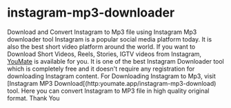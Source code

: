# instagram-mp3-downloader
Download and Convert Instagram to Mp3 file using Instagram Mp3 downloader tool
Instagram is a popular social media platform today. It is also the best short video platform around the world. 
If you want to Download Short Videos, Reels, Stories, IGTV videos from Instagram, [YouMate](http:youmate.app) is available for you. It is one of the best Instagram Downloader tool which is completely free and it doesn't require any registration for downloading Instagram content. 
For Downloading Instagram to Mp3, visit [Instagram MP3 Download[(http:youmate.app/instagram-mp3-download) tool. Here you can convert Instagram to MP3 file in high quality original format. Thank You
